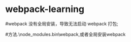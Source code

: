 # webpack-learning

#webpack 没有全局安装，导致无法启动 webpack 打包;

#方法.\node_modules\.bin\webpack,或者全局安装webpack
